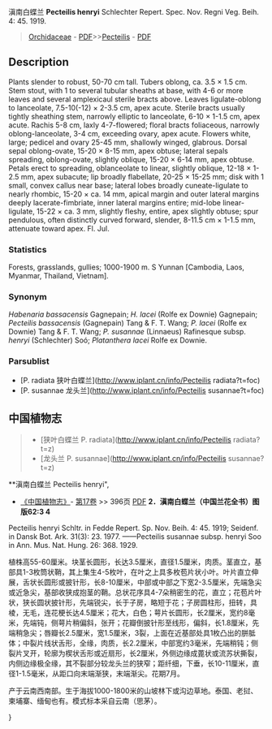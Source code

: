 滇南白蝶兰 **Pecteilis henryi** Schlechter Repert. Spec. Nov. Regni Veg. Beih. 4: 45. 1919.

> [Orchidaceae](http://www.iplant.cn/info/Orchidaceae?t=foc) - [PDF](http://www.iplant.cn/foc/pdf/Orchidaceae.pdf)>>[Pecteilis](http://www.iplant.cn/info/Pecteilis?t=foc) - [PDF](http://www.iplant.cn/foc/pdf/Pecteilis.pdf)

## Description

Plants slender to robust, 50-70 cm tall. Tubers oblong, ca. 3.5 × 1.5 cm. Stem stout, with 1 to several tubular sheaths at base, with 4-6 or more leaves and several amplexicaul sterile bracts above. Leaves ligulate-oblong to lanceolate, 7.5-10(-12) × 2-3.5 cm, apex acute. Sterile bracts usually tightly sheathing stem, narrowly elliptic to lanceolate, 6-10 × 1-1.5 cm, apex acute. Rachis 5-8 cm, laxly 4-7-flowered; floral bracts foliaceous, narrowly oblong-lanceolate, 3-4 cm, exceeding ovary, apex acute. Flowers white, large; pedicel and ovary 25-45 mm, shallowly winged, glabrous. Dorsal sepal oblong-ovate, 15-20 × 8-15 mm, apex obtuse; lateral sepals spreading, oblong-ovate, slightly oblique, 15-20 × 6-14 mm, apex obtuse. Petals erect to spreading, oblanceolate to linear, slightly oblique, 12-18 × 1-2.5 mm, apex subacute; lip broadly flabellate, 20-25 × 15-25 mm; disk with 1 small, convex callus near base; lateral lobes broadly cuneate-ligulate to nearly rhombic, 15-20 × ca. 14 mm, apical margin and outer lateral margins deeply lacerate-fimbriate, inner lateral margins entire; mid-lobe linear-ligulate, 15-22 × ca. 3 mm, slightly fleshy, entire, apex slightly obtuse; spur pendulous, often distinctly curved forward, slender, 8-11.5 cm × 1-1.5 mm, attenuate toward apex. Fl. Jul.

### Statistics
Forests, grasslands, gullies; 1000-1900 m. S Yunnan [Cambodia, Laos, Myanmar, Thailand, Vietnam].

### Synonym
*Habenaria bassacensis* Gagnepain; *H. lacei* (Rolfe ex Downie) Gagnepain; *Pecteilis bassacensis* (Gagnepain) Tang & F. T. Wang; *P. lacei* (Rolfe ex Downie) Tang & F. T. Wang; *P. susannae* (Linnaeus) Rafinesque subsp. *henryi* (Schlechter) Soó; *Platanthera lacei* Rolfe ex Downie.

### Parsublist

* [P.  radiata  狭叶白蝶兰](http://www.iplant.cn/info/Pecteilis radiata?t=foc)
* [P.  susannae  龙头兰](http://www.iplant.cn/info/Pecteilis susannae?t=foc)

## 中国植物志

> * [狭叶白蝶兰  P.  radiata](http://www.iplant.cn/info/Pecteilis radiata?t=z)
> * [龙头兰  P.  susannae](http://www.iplant.cn/info/Pecteilis susannae?t=z)


**滇南白蝶兰 Pecteilis henryi",


* [《中国植物志》](http://www.iplant.cn/frps)- [第17卷](http://www.iplant.cn/frps/vol/17) >> 396页 [PDF](http://www.iplant.cn/frps/pdf/17/396.pdf)
**2．滇南白蝶兰（中国兰花全书）图版62:3 4**

Pecteilis henryi Schltr. in Fedde Repert. Sp. Nov. Beih. 4: 45. 1919; Seidenf. in Dansk Bot. Ark. 31(3): 23. 1977. ——Pecteilis susannae subsp. henryi Soo in Ann. Mus. Nat. Hung. 26: 368. 1929.

植株高55-60厘米。块茎长圆形，长达3.5厘米，直径1.5厘米，肉质。茎直立，基部具1-3枚筒状鞘，其上集生4-5枚叶，在叶之上具多枚苞片状小叶。叶片直立伸展，舌状长圆形或披针形，长8-10厘米，中部或中部之下宽2-3.5厘米，先端急尖或近急尖，基部收狭成抱茎的鞘。总状花序具4-7朵稍密生的花，直立；花苞片叶状，狭长圆状披针形，先端锐尖，长于子房，略短于花；子房圆柱形，扭转，具棱，无毛，连花梗长达4.5厘米；花大，白色；萼片长圆形，长2厘米，宽约8毫米，先端钝，侧萼片稍偏斜，张开；花瓣倒披针形至线形，偏斜，长1.8厘米，先端稍急尖；唇瓣长2.5厘米，宽1.5厘米，3裂，上面在近基部处具1枚凸出的胼胝体；中裂片线状舌形，全缘，肉质，长2.2厘米，中部宽约3毫米，先端稍钝；侧裂片叉开，轮廓为楔状舌形或近扇形，长2厘米，外侧边缘成蓖状或流苏状撕裂，内侧边缘极全缘，其不裂部分较龙头兰的狭窄；距纤细，下垂，长10-11厘米，直径1-1.5毫米，从距口向末端渐狭，末端渐尖。花期7月。

产于云南西南部。生于海拔1000-1800米的山坡林下或沟边草地。泰国、老挝、柬埔寨、缅甸也有。模式标本采自云南（思茅）。

}